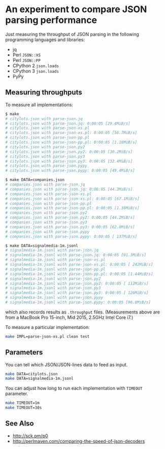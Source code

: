 # An experiment to compare JSON parsing performance

Just measuring the throughput of JSON parsing in the following programming languages and libraries:

* jq
* Perl `JSON::XS`
* Perl `JSON::PP`
* CPython 2 `json.loads`
* CPython 3 `json.loads`
* PyPy

## Measuring throughputs

To measure all implementations:
```bash
$ make
# citylots.json with parse-json.jq
# citylots.json with parse-json.jq: 0:00:05 [29.4MiB/s]
# citylots.json with parse-json-xs.pl
# citylots.json with parse-json-xs.pl: 0:00:05 [56.7MiB/s]
# citylots.json with parse-json-pp.pl
# citylots.json with parse-json-pp.pl: 0:00:05 [1.18MiB/s]
# citylots.json with parse-json.py2
# citylots.json with parse-json.py2: 0:00:05 [30.2MiB/s]
# citylots.json with parse-json.py3
# citylots.json with parse-json.py3: 0:00:05 [32.4MiB/s]
# citylots.json with parse-json.pypy
# citylots.json with parse-json.pypy: 0:00:05 [49.4MiB/s]

$ make DATA=companies.json
# companies.json with parse-json.jq
# companies.json with parse-json.jq: 0:00:05 [44.3MiB/s]
# companies.json with parse-json-xs.pl
# companies.json with parse-json-xs.pl: 0:00:05 [67.1MiB/s]
# companies.json with parse-json-pp.pl
# companies.json with parse-json-pp.pl: 0:00:05 [1.38MiB/s]
# companies.json with parse-json.py2
# companies.json with parse-json.py2: 0:00:05 [44.2MiB/s]
# companies.json with parse-json.py3
# companies.json with parse-json.py3: 0:00:05 [62.8MiB/s]
# companies.json with parse-json.pypy
# companies.json with parse-json.pypy: 0:00:05 [ 137MiB/s]

$ make DATA=signalmedia-1m.jsonl
# signalmedia-1m.jsonl with parse-json.jq
# signalmedia-1m.jsonl with parse-json.jq: 0:00:05 [91.3MiB/s]
# signalmedia-1m.jsonl with parse-json-xs.pl
# signalmedia-1m.jsonl with parse-json-xs.pl: 0:00:05 [ 242MiB/s]
# signalmedia-1m.jsonl with parse-json-pp.pl
# signalmedia-1m.jsonl with parse-json-pp.pl: 0:00:05 [1.44MiB/s]
# signalmedia-1m.jsonl with parse-json.py2
# signalmedia-1m.jsonl with parse-json.py2: 0:00:05 [ 112MiB/s]
# signalmedia-1m.jsonl with parse-json.py3
# signalmedia-1m.jsonl with parse-json.py3: 0:00:05 [ 126MiB/s]
# signalmedia-1m.jsonl with parse-json.pypy
# signalmedia-1m.jsonl with parse-json.pypy: 0:00:05 [96.8MiB/s]
```
which also records results as `.throughput` files.
(Measurements above are from a MacBook Pro 15-inch, Mid 2015, 2.5GHz Intel Core i7.)

To measure a particular implementation:
```bash
make IMPL=parse-json-xs.pl clean test
```

## Parameters

You can tell which JSON/JSON-lines data to feed as input.
```bash
make DATA=citylots.json
make DATA=signalmedia-1m.jsonl
```

You can adjust how long to run each implementation with `TIMEOUT` parameter.
```bash
make TIMEOUT=1m
make TIMEOUT=30s
```

## See Also
* <http://sck.pm/p0>
* <http://perlmaven.com/comparing-the-speed-of-json-decoders>

